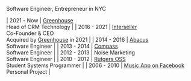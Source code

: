 Software Engineer, Entrepreneur in NYC

| 2021 - Now | [Greenhouse](https://greenhouse.com)<br/>Head of CRM Technology |
| 2016 - 2021 | [Interseller](https://www.interseller.io)<br/>Co-Founder & CEO<br/>Acquired by [Greenhouse](https://greenhouse.com) in 2021 |
| 2014 - 2016 | [Abacus](https://abacus.com)<br/>Software Engineer |
| 2013 - 2014 | [Compass](https://compass.com)<br/>Software Engineer |
| 2012 - 2013 | Noise Marketing<br/>Software Engineer |
| 2010 - 2012 | [Rutgers OSS](https://oss.rutgers.edu)<br/>Student Systems Programmer |
| 2006 - 2010 | [Music App on Facebook](/projects/music)<br/>Personal Project |
